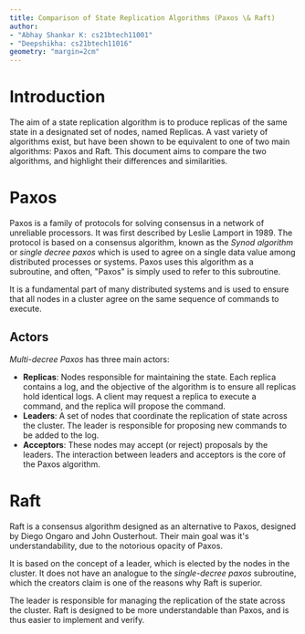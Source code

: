```yaml
---
title: Comparison of State Replication Algorithms (Paxos \& Raft)
author: 
- "Abhay Shankar K: cs21btech11001"
- "Deepshikha: cs21btech11016"
geometry: "margin=2cm"
---
```


# Introduction

The aim of a state replication algorithm is to produce replicas of the same state in a designated set of nodes, named Replicas. A vast variety of algorithms exist, but have been shown to be equivalent to one of two main algorithms: Paxos and Raft. This document aims to compare the two algorithms, and highlight their differences and similarities.

# Paxos

Paxos is a family of protocols for solving consensus in a network of unreliable processors. It was first described by Leslie Lamport in 1989. The protocol is based on a consensus algorithm, known as the *Synod algorithm* or *single decree paxos* which is used to agree on a single data value among distributed processes or systems. Paxos uses this algorithm as a subroutine, and often, "Paxos" is simply used to refer to this subroutine.

It is a fundamental part of many distributed systems and is used to ensure that all nodes in a cluster agree on the same sequence of commands to execute.

## Actors

*Multi-decree Paxos* has three main actors:

- **Replicas**: Nodes responsible for maintaining the state. Each replica contains a log, and the objective of the algorithm is to ensure all replicas hold identical logs. A client may request a replica to execute a command, and the replica will propose the command.
- **Leaders**: A set of nodes that coordinate the replication of state across the cluster. The leader is responsible for proposing new commands to be added to the log.
- **Acceptors**: These nodes may accept (or reject) proposals by the leaders. The interaction between leaders and acceptors is the core of the Paxos algorithm.

# Raft

Raft is a consensus algorithm designed as an alternative to Paxos, designed by Diego Ongaro and John Ousterhout. Their main goal was it's understandability, due to the notorious opacity of Paxos.

It is based on the concept of a leader, which is elected by the nodes in the cluster. It does not have an analogue to the *single-decree paxos* subroutine, which the creators claim is one of the reasons why Raft is superior.

The leader is responsible for managing the replication of the state across the cluster. Raft is designed to be more understandable than Paxos, and is thus easier to implement and verify.
